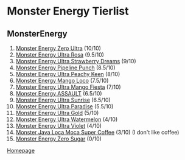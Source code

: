 # Monster Energy Tierlist

## MonsterEnergy

1. [Monster Energy Zero Ultra](https://www.woolworths.com.au/shop/productdetails/489787/monster-energy-ultra-can) (10/10)
2. [Monster Energy Ultra Rosa](https://www.woolworths.com.au/shop/productdetails/124312/monster-energy-ultra-rosa-can) (9.5/10)
3. [Monster Energy Ultra Strawberry Dreams](https://www.coles.com.au/product/monster-energy-drink-ultra-strawberry-can-500ml-7717127) (9/10)
4. [Monster Energy Pipeline Punch](https://www.coles.com.au/product/monster-pipeline-punch-can-500ml-3511469) (8.5/10)
5. [Monster Energy Ultra Peachy Keen](https://www.woolworths.com.au/shop/productdetails/391929/monster-ultra-peachy-keen-energy-drink) (8/10)
6. [Monster Energy Mango Loco](https://www.woolworths.com.au/shop/productdetails/698612/monster-energy-mango-loco-can) (7.5/10)
7. [Monster Energy Ultra Mango Fiesta](https://www.woolworths.com.au/shop/productdetails/174492/monster-energy-drink-ultra-fiesta-mango-flavour) (7/10)
8. [Monster Energy ASSAULT](https://www.monsterenergy.com/en-us/energy-drinks/monster-energy/assault/) (6.5/10)
9. [Monster Energy Ultra Sunrise](https://www.monsterenergy.com/en-us/energy-drinks/zero-sugar/ultra-sunrise/) (6.5/10)
10. [Monster Energy Ultra Paradise](https://www.woolworths.com.au/shop/productdetails/62911/monster-energy-ultra-paradise-can) (5.5/10)
11. [Monster Energy Ultra Gold](https://www.woolworths.com.au/shop/productdetails/220971/monster-energy-ultra-gold) (5/10)
12. [Monster Energy Ultra Watermelon](https://www.monsterenergy.com/en-us/energy-drinks/zero-sugar/ultra-watermelon/) (4/10)
13. [Monster Energy Ultra Violet](https://www.monsterenergy.com/en-us/energy-drinks/zero-sugar/ultra-violet/) (4/10)
14. [Monster Java Loca Moca Super Coffee](https://www.woolworths.com.au/shop/productdetails/317864/monster-java-loca-moca-super-coffee) (3/10) (I don't like coffee)
15. [Monster Energy Zero Sugar](https://www.coles.com.au/product/monster-energy-drink-zero-sugar-can-500ml-7717116) (0/10)

[Homepage](https://jtrenerry.github.io/)
